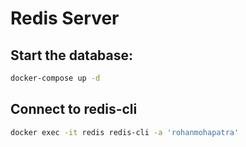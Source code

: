 # Redis Server

## Start the database:

```sh
docker-compose up -d
```

## Connect to redis-cli

```sh
docker exec -it redis redis-cli -a 'rohanmohapatra'
```
